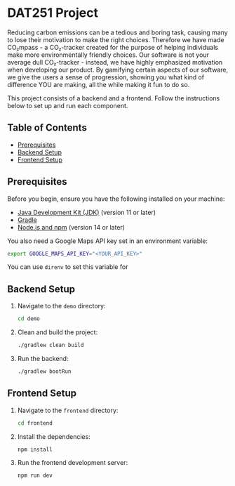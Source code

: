 # DAT251 Project

Reducing carbon emissions can be a tedious and boring task, causing many to lose their motivation to make the right choices. Therefore we have made CO₂mpass - a CO₂-tracker created for the purpose of helping individuals make more environmentally friendly choices. Our software is not your average dull CO₂-tracker - instead, we have highly emphasized motivation when developing our product. By gamifying certain aspects of our software, we give the users a sense of progression, showing you what kind of difference YOU are making, all the while making it fun to do so.

This project consists of a backend and a frontend. Follow the instructions below to set up and run each component.

## Table of Contents

- [Prerequisites](#prerequisites)
- [Backend Setup](#backend-setup)
- [Frontend Setup](#frontend-setup)

## Prerequisites

Before you begin, ensure you have the following installed on your machine:

- [Java Development Kit (JDK)](https://www.oracle.com/java/technologies/javase-jdk11-downloads.html) (version 11 or later)
- [Gradle](https://gradle.org/install/)
- [Node.js and npm](https://nodejs.org/) (version 14 or later)

You also need a Google Maps API key set in an environment variable:

```sh
export GOOGLE_MAPS_API_KEY="<YOUR_API_KEY>"
```

You can use `direnv` to set this variable for

## Backend Setup

1. Navigate to the `demo` directory:

   ```bash
   cd demo
   ```

2. Clean and build the project:

   ```bash
   ./gradlew clean build
   ```

3. Run the backend:
   ```bash
   ./gradlew bootRun
   ```

## Frontend Setup

1. Navigate to the `frontend` directory:

   ```bash
   cd frontend
   ```

2. Install the dependencies:

   ```bash
   npm install
   ```

3. Run the frontend development server:
   ```bash
   npm run dev
   ```
